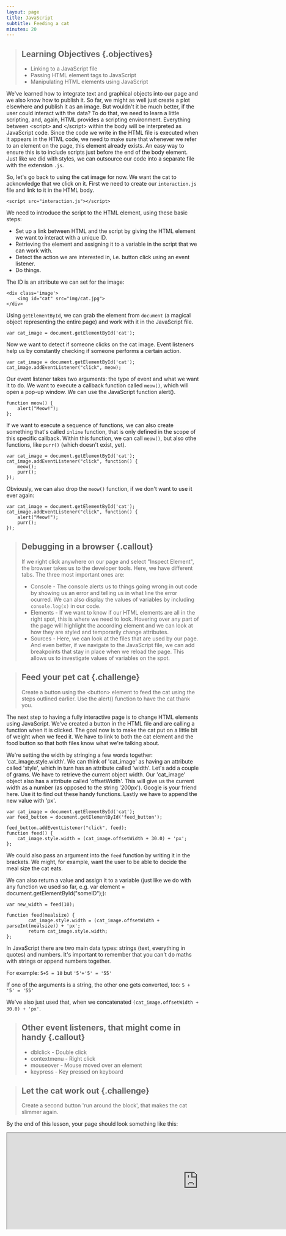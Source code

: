 ```yaml
---
layout: page
title: JavaScript
subtitle: Feeding a cat
minutes: 20
---
```


> ## Learning Objectives {.objectives}
>
> * Linking to a JavaScript file
> * Passing HTML element tags to JavaScript
> * Manipulating HTML elements using JavaScript

We've learned how to integrate text and graphical objects into our page and we also know how to publish it.
So far, we might as well just create a plot elsewhere and publish it as an image. But wouldn't it be much better, if the user could interact with the data? To do that, we need to learn a little scripting, and, again, HTML provides a scripting environment.
Everything between &lt;script&gt; and &lt;/script&gt; within the body will be interpreted as JavaScript code. Since the code we write in the HTML file is executed when it appears in the HTML code, we need to make sure that whenever we refer to an element on the page, this element already exists. An easy way to ensure this is to include scripts just before the end of the body element. 
Just like we did with styles, we can outsource our code into a separate file with the extension `.js`. 

So, let's go back to using the cat image for now. We want the cat to acknowledge that we click on it.
First we need to create our `interaction.js` file and link to it in the HTML body.

~~~{.html}
<script src="interaction.js"></script>
~~~

We need to introduce the script to the HTML element, using these basic steps:

* Set up a link between HTML and the script by giving the HTML element we want to interact with a unique ID.
* Retrieving the element and assigning it to a variable in the script that we can work with.
* Detect the action we are interested in, i.e. button click using an event listener.
* Do things.

The ID is an attribute we can set for the image:

~~~{.html}
<div class='image'>
	<img id="cat" src="img/cat.jpg">
</div>
~~~

Using `getElementById`, we can grab the element from `document` (a magical object representing the entire page) and work with it in the JavaScript file.

~~~{.js}
var cat_image = document.getElementById('cat');
~~~

Now we want to detect if someone clicks on the cat image.
Event listeners help us by constantly checking if someone performs
a certain action.

~~~{.js}
var cat_image = document.getElementById('cat');
cat_image.addEventListener("click", meow);
~~~

Our event listener takes two arguments: the type of event and what we want it to do. 
We want to execute a callback function called `meow()`, which will open a pop-up window. We can use the JavaScript function alert().

~~~{.js}
function meow() {
	alert("Meow!");
};
~~~

If we want to execute a sequence of functions, we can also create something that's called `inline` function, that is only defined in the scope of this specific callback. Within this function, we can call `meow()`, but also othe functions, like `purr()` (which doesn't exist, yet).

~~~{.js}
var cat_image = document.getElementById('cat');
cat_image.addEventListener("click", function() {
	meow();	
	purr();
});
~~~

Obviously, we can also drop the `meow()` function, if we don't want to use it ever again:

~~~{.js}
var cat_image = document.getElementById('cat');
cat_image.addEventListener("click", function() {
	alert("Meow!");	
	purr();
});
~~~


> ## Debugging in a browser {.callout}
> If we right click anywhere on our page and select "Inspect Element", the browser takes us to the developer tools.
> Here, we have different tabs. The three most important ones are:
>
> * Console - The console alerts us to things going wrong in out code by showing us an error and telling us in what line the error ocurred. We can also display the values of variables by including `console.log(x)` in our code.
> * Elements - If we want to know if our HTML elements are all in the right spot, this is where we need to look. Hovering over any part of the page will highlight the according element and we can look at how they are styled and temporarily change attributes. 
> * Sources - Here, we can look at the files that are used by our page. And even better, if we navigate to the JavaScript file, we can add breakpoints that stay in place when we reload the page. This allows us to investigate values of variables on the spot.

> ## Feed your pet cat {.challenge}
> Create a button using the &lt;button&gt; element to feed the cat using the steps outlined earlier.
> Use the alert() function to have the cat thank you.

The next step to having a fully interactive page is to
change HTML elements using JavaScript. We've created a button in the HTML file 
and are calling a function when it is clicked. 
The goal now is to make the cat put on a little bit of weight when we feed it.
We have to link to both the cat element and the food button so that
both files know what we're talking about.

We're setting the width by stringing a few words together:
'cat_image.style.width'.
We can think of 'cat_image' as having an attribute called 'style', which in turn has an attribute
called 'width'.
Let's add a couple of grams.
We have to retrieve the current object width. Our 'cat_image' object also has a
attribute called 'offsetWidth'. This will give us the current width as a number (as
opposed to the string '200px').
Google is your friend here. Use it to find out these handy functions.
Lastly we have to append the new value with 'px'.

~~~{.js}
var cat_image = document.getElementById('cat');
var feed_button = document.getElementById('feed_button');

feed_button.addEventListener("click", feed);
function feed() {
	cat_image.style.width = (cat_image.offsetWidth + 30.0) + 'px';
};
~~~

We could also pass an argument into the `feed` function by writing it in the brackets.
We might, for example, want the user to be able to decide the meal size the cat eats.

We can also return a value and assign it to a variable (just like we do with any function we used so far, e.g. var element = document.getElementById("someID");): 

~~~{.js}
var new_width = feed(10);

function feed(mealsize) {
		cat_image.style.width = (cat_image.offsetWidth + parseInt(mealsize)) + 'px';
		return cat_image.style.width;
};
~~~

In JavaScript there are two main data types: strings (text, everything in quotes)
and numbers. It's important to remember that you can't do maths with strings or
append numbers together.

For example:
`5+5 = 10`
but
`'5'+'5' = '55'`

If one of the arguments is a string, the other one gets converted, too:
`5 + '5' = '55'`

We've also just used that, when we concatenated
`(cat_image.offsetWidth + 30.0) + 'px'`.

> ## Other event listeners, that might come in handy  {.callout}
> * dblclick - Double click
> * contextmenu - Right click
> * mouseover - Mouse moved over an element
> * keypress - Key pressed on keyboard


> ## Let the cat work out  {.challenge}
> Create a second button 'run around the block', that makes the cat slimmer again.


By the end of this lesson, your page should look something like this:

<iframe src="http://isakiko.github.io/D3-visualising-data/code/meow.html" width="1000" height="250"></iframe>

